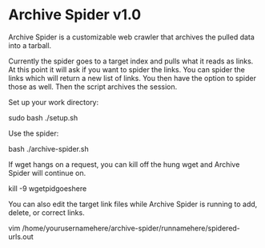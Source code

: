 # Archive Spider v1.0 

Archive Spider is a customizable web crawler that
archives the pulled data into a tarball.

Currently the spider goes to a target index and
pulls what it reads as links. At this point it
will ask if you want to spider the links. You can
spider the links which will return a new list of links.
You then have the option to spider those as well. 
Then the script archives the session.

Set up your work directory:

sudo bash ./setup.sh

Use the spider:

bash ./archive-spider.sh

If wget hangs on a request, you can kill off the hung wget and Archive Spider
will continue on. 

kill -9 wgetpidgoeshere

You can also edit the target link files while Archive Spider is running to 
add, delete, or correct links.

vim /home/yourusernamehere/archive-spider/runnamehere/spidered-urls.out
